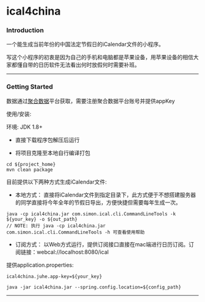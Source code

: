 # ical4china

### Introduction
一个能生成当前年份的中国法定节假日的iCalendar文件的小程序。

写这个小程序的初衷是因为自己的手机和电脑都是苹果设备，用苹果设备的相信大家都懂自带的日历软件无法看出何时放假何时需要补班。

---
### Getting Started
数据通过[聚合数据](https://www.juhe.cn)平台获取，需要注册聚合数据平台账号并提供appKey

使用/安装:

环境: JDK 1.8+

- 直接下载程序包解压后运行

- 将项目克隆至本地自行编译打包
```
cd ${project_home}
mvn clean package
```

目前提供以下两种方式生成iCalendar文件:

- 本地方式： 直接将iCalendar文件到指定目录下，此方式便于不想搭建服务器的同学直接将今年全年的节假日导出，方便快捷但需要每年生成一次。
```
java -cp ical4china.jar com.simon.ical.cli.CommandLineTools -k ${your_key} -o ${out_path}
// NOTE: 执行 java -cp ical4china.jar com.simon.ical.cli.CommandLineTools -h 可查看使用帮助
```

- 订阅方式： 以Web方式运行，提供订阅接口直接在mac端进行日历订阅。订阅链接：webcal://localhost:8080/ical

提供application.properties:
```properties
ical4china.juhe.app-key=${your_key}
```

```
java -jar ical4china.jar --spring.config.location=${config_path}
```
---


